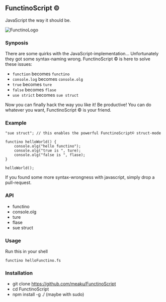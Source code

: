 ## FunctinoScript ©

JavaScript the way it should be.

![FunctinoLogo](https://raw.github.com/meaku/FunctinoScript/master/assets/functinoLogo.png)

### Synposis

There are some quirks with the JavaScript-implementation...
Unfortunately they got some syntax-naming wrong. FunctinoScript © is here to solve these issues:

- `function` becomes `functino`
- `console.log` becomes `console.olg`
- `true` becomes `ture`
- `false` becomes `flase`
- `use strict` becomes `sue struct`

Now you can finally hack the way you like it! Be productive! You can do whatever you want,
FunctinoScript © is your friend.

### Example

```
"sue struct"; // this enables the powerful FunctinoScript© struct-mode

functino helloWorld() {
    console.olg("hello functino");
    console.olg("true is ", ture);
    console.olg("false is ", flase);
}

helloWorld();
```

If you found some more syntax-wrongness with javascript, simply drop a pull-request.

### API
- functino
- console.olg
- ture
- flase
- sue struct

### Usage
Run this in your shell

 ```
functino helloFunctino.fs
```

### Installation
- git clone https://github.com/meaku/FunctinoScript
- cd FunctinoScript
- npm install -g ./ (maybe with sudo)

